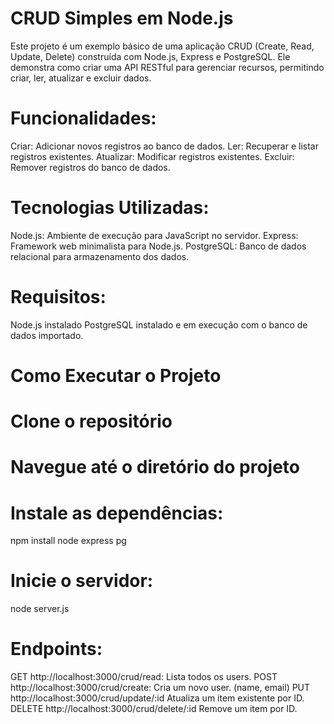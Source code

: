 # CRUD Simples em Node.js
Este projeto é um exemplo básico de uma aplicação CRUD (Create, Read, Update, Delete) construída com Node.js, Express e PostgreSQL. Ele demonstra como criar uma API RESTful para gerenciar recursos, permitindo criar, ler, atualizar e excluir dados.

# Funcionalidades:
Criar: Adicionar novos registros ao banco de dados.
Ler: Recuperar e listar registros existentes.
Atualizar: Modificar registros existentes.
Excluir: Remover registros do banco de dados.

# Tecnologias Utilizadas:
Node.js: Ambiente de execução para JavaScript no servidor.
Express: Framework web minimalista para Node.js.
PostgreSQL: Banco de dados relacional para armazenamento dos dados.

# Requisitos:
Node.js instalado
PostgreSQL instalado e em execução com o banco de dados importado.

# Como Executar o Projeto

# Clone o repositório

# Navegue até o diretório do projeto

# Instale as dependências:
npm install node express pg

# Inicie o servidor:
node server.js

# Endpoints:

GET http://localhost:3000/crud/read: Lista todos os users.
POST http://localhost:3000/crud/create: Cria um novo user. (name, email)
PUT http://localhost:3000/crud/update/:id Atualiza um item existente por ID.
DELETE http://localhost:3000/crud/delete/:id Remove um item por ID.

